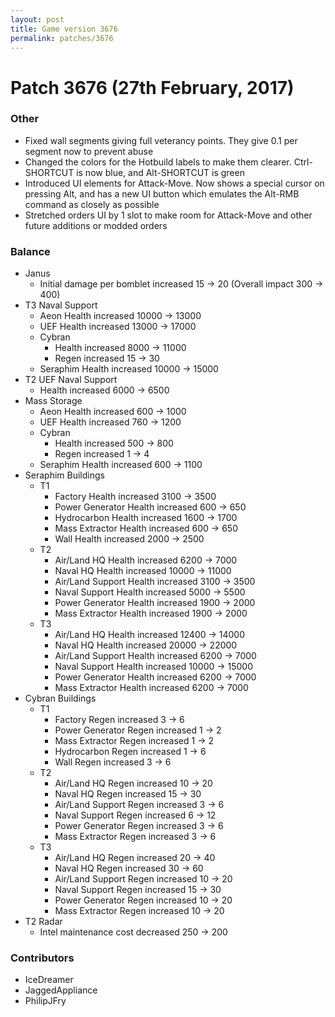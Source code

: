 ```yaml
---
layout: post
title: Game version 3676
permalink: patches/3676
---
```


# Patch 3676 (27th February, 2017)

### Other

- Fixed wall segments giving full veterancy points. They give 0.1 per segment now to prevent abuse
- Changed the colors for the Hotbuild labels to make them clearer. Ctrl-SHORTCUT is now blue, and Alt-SHORTCUT is green
- Introduced UI elements for Attack-Move. Now shows a special cursor on pressing Alt, and has a new UI button which emulates the Alt-RMB command as closely as possible
- Stretched orders UI by 1 slot to make room for Attack-Move and other future additions or modded orders

### Balance

- Janus
  - Initial damage per bomblet increased 15 → 20 (Overall impact 300 → 400)
- T3 Naval Support
  - Aeon Health increased 10000 → 13000
  - UEF Health increased 13000 → 17000
  - Cybran
    - Health increased 8000 → 11000
    - Regen increased 15 → 30
  - Seraphim Health increased 10000 → 15000
- T2 UEF Naval Support
  - Health increased 6000 → 6500
- Mass Storage
  - Aeon Health increased 600 → 1000
  - UEF Health increased 760 → 1200
  - Cybran
    - Health increased 500 → 800
    - Regen increased 1 → 4
  - Seraphim Health increased 600 → 1100
- Seraphim Buildings
  - T1
    - Factory Health increased 3100 → 3500
    - Power Generator Health increased 600 → 650
    - Hydrocarbon Health increased 1600 → 1700
    - Mass Extractor Health increased 600 → 650
    - Wall Health increased 2000 → 2500
  - T2
    - Air/Land HQ Health increased 6200 → 7000
    - Naval HQ Health increased 10000 → 11000
    - Air/Land Support Health increased 3100 → 3500
    - Naval Support Health increased 5000 → 5500
    - Power Generator Health increased 1900 → 2000
    - Mass Extractor Health increased 1900 → 2000
  - T3
    - Air/Land HQ Health increased 12400 → 14000
    - Naval HQ Health increased 20000 → 22000
    - Air/Land Support Health increased 6200 → 7000
    - Naval Support Health increased 10000 → 15000
    - Power Generator Health increased 6200 → 7000
    - Mass Extractor Health increased 6200 → 7000
- Cybran Buildings
  - T1
    - Factory Regen increased 3 → 6
    - Power Generator Regen increased 1 → 2
    - Mass Extractor Regen increased 1 → 2
    - Hydrocarbon Regen increased 1 → 6
    - Wall Regen increased 3 → 6
  - T2
    - Air/Land HQ Regen increased 10 → 20
    - Naval HQ Regen increased 15 → 30
    - Air/Land Support Regen increased 3 → 6
    - Naval Support Regen increased 6 → 12
    - Power Generator Regen increased 3 → 6
    - Mass Extractor Regen increased 3 → 6
  - T3
    - Air/Land HQ Regen increased 20 → 40
    - Naval HQ Regen increased 30 → 60
    - Air/Land Support Regen increased 10 → 20
    - Naval Support Regen increased 15 → 30
    - Power Generator Regen increased 10 → 20
    - Mass Extractor Regen increased 10 → 20
- T2 Radar
  - Intel maintenance cost decreased 250 → 200

### Contributors

- IceDreamer
- JaggedAppliance
- PhilipJFry
